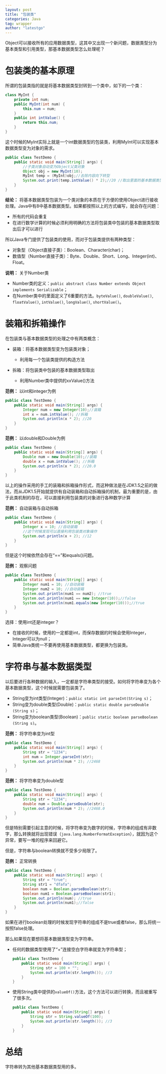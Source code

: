 ```yaml
---
layout: post
title: "包装类"
categories: Java
tag: wrapper
author: "latestgo"
---
```


Object可以接收所有的应用数据类型，这其中又出现一个新问题，数据类型分为基本类型和引用类型，那基本数据类型怎么处理呢？

# 包装类的基本原理

所谓的包装类指的就是将基本数据类型封转到一个类中，如下的一个类：
```java
class MyInt {
	private int num;
	public MyInt(int num) {
		this.num = num;
	}
	public int intValue() {
		return this.num;
	}
}
```
这个时候的MyInt实际上就是一个int数据类型的包装类，利用MyInt可以实现基本数据类型变为对象的需求。
```java
public class TestDemo {
	public static void main(String[] args) {
		//子类对象自动变为Object父类对象
		Object obj = new MyInt(10);
		MyInt temp = (MyInt)obj;//去除内容向下转型
		System.out.print(temp.intValue() * 2);//20 //取出里面的基本数据类型进行操作
	}
}
```
**结论：** 将基本数据类型包装为一个类对象的本质在于方便的使用Object进行接收处理。Java中有8中基本数据类型。如果都按照以上的方式编写，就会存在问题：

- 所有的代码会重复
- 在进行数学计算的时候必须利用明确的方法将包装类中包装的基本数据类型取出后才可以进行

所以Java专门提供了包装类的使用，而对于包装类提供有两种类型：

- 对象型（Object直接子类）：Boolean、Character(char)；
- 数值型（Number直接子类）：Byte、Double、Short、Long、Integer(int)、Float。

**说明：** 关于Number类

- Number类的定义：`public abstract class Number extends Object implements Serializable`；
- 在Number类中的里面定义了6重要的方法。`byteValue()`, `doubleValue()`, `floatValue()`, `intValue()`, `longValue()`, `shortValue()`。

# 装箱和拆箱操作

在包装类与基本数据类型的处理之中有两类概念：

- 装箱：将基本数据类型变为包装类对象；

	- 利用每一个包装类提供的构造方法
- 拆箱：将包装类中包装的基本数据类型取出

	- 利用Number类中提供的xxValue()方法

**范例：** 以int和integer为例
```java
public class TestDemo {
	public static void main(String[] args) {
		Integer num = new Integer(10);//装箱
		int x = num.intValue(); //拆箱
		System.out.println(x * 2); //20
	}
}
```
**范例：** 以double和Double为例
```java
public class TestDemo {
	public static void main(String[] args) {
		Double num = new Double(10);//装箱
		double x = num.intValue(); //拆箱
		System.out.println(x * 2); //20.0
	}
}
```
以上的操作采用的手工的装箱和拆箱操作形式，而这种做法是在JDK1.5之前的做法，而从JDK1.5开始就提供有自动装箱和自动拆箱操的机制，最为重要的是，由于此类机制的存在，可以直接利用包装类的对象进行各种数学计算

**范例：** 自动装箱与自动拆箱
```java
public class TestDemo {
	public static void main(String[] args) {
		Integer x = 10; //自动装箱
		//这个时候发现可以直接利用包装类对象操作
		System.out.println(x + 2); //12
	}
}
```
但是这个时候依然会存在“==”和equals()问题。

**范例：** 观察问题
```java
public class TestDemo {
	public static void main(String[] args) {
		Integer num1 = 10; //自动装箱
		Integer num2 = 10; //自动装箱
		System.out.println(num1 == num2); //true
		System.out.println(num1 == new Integer(10));//false
		System.out.println(num1.equals(new Integer(10)));//true
	}
}
```
选择：使用int还是integer？

- 在接收的时候，使用的一定都是int，而保存数据的时候会使用Integer，Integer可以为null；
- 简单Java类统一不要再使用基本数据类型，都更换为包装类。

# 字符串与基本数据类型

以后要进行各种数据的输入，一定都是字符串类型的接受。如何将字符串变为各个基本数据类型，这个时候就需要包装类了。

- String变为int类型(Integer)：`public static int parseInt​(String s)`；
- String变为double类型(Double)：`public static double parseDouble​(String s)`；
- String变为boolean类型(Boolean)：`public static boolean parseBoolean​(String s)`。

**范例：** 将字符串变为int型
```java
public class TestDemo {
	public static void main(String[] args) {
		String str = "1234";
		int num = Integer.parseInt(str);
		System.out.println(num * 2); //2468
	}
}
```
**范例：** 将字符串变为double型
```java
public class TestDemo {
	public static void main(String[] args) {
		String str = "1234";
		double num = Double.parseDouble(str);
		System.out.println(num * 2); //2468.0
	}
}
```
但是特别需要引起主意的时候，将字符串变为数字的时候，字符串的组成有非数字，那么转换就将出现错误（`java.lang.NumberFormatException`），就因为这个异常，要写一堆的程序来回避它。

但是，字符串与boolean转换就不受多少局限了。

**范例：** 正常转换
```java
public class TestDemo {
	public static void main(String[] args) {
		String str = "true";
		String str1 = "dfafa";
		boolean num = Boolean.parseBoolean(str);
		boolean num1 = Boolean.parseBoolean(str1);
		System.out.println(num); //true
		System.out.println(num1);//false
	}
}
```
如果在进行boolean处理的时候发现字符串的组成不是true或者false，那么将统一按照false处理。

那么如果现在要想将基本数据类型变为字符串。

- 任何的数据类型使用了“+”连接空白字符串就变为字符串型；
	```java
	public class TestDemo {
		public static void main(String[] args) {
			String str = 100 + "";
			System.out.println(str.length()); //3
		}
	}
	```
- 使用String类中提供的`valueOf()`方法，这个方法可以进行转换，而且被重写了很多次。
	```java
	public class TestDemo {
		public static void main(String[] args) {
			String str = String.valueOf(100);
			System.out.println(str.length()); //3
		}
	}
	```
# 总结

字符串转为其他基本数据类型用的多。